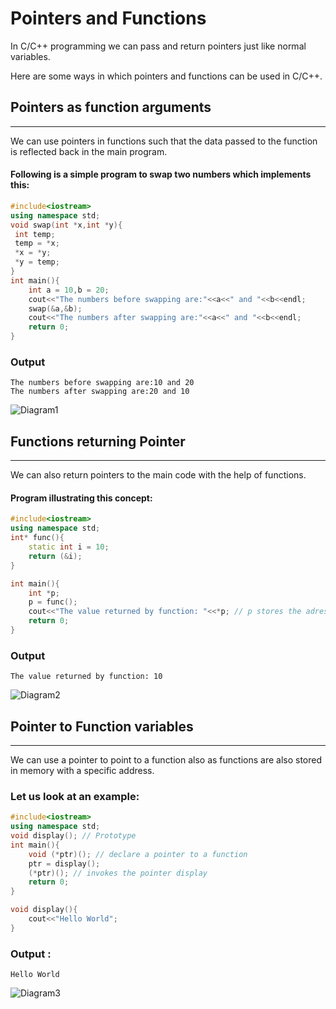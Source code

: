 # Pointers and Functions

In C/C++ programming we can pass and return pointers just like normal variables.

Here are some ways in which pointers and functions can be used in C/C++.

## Pointers as function arguments
<hr>

We can use pointers in functions such that the data passed to the function is reflected back in the main program.

#### Following is a simple program to swap two numbers which implements this:

```c++
#include<iostream>
using namespace std;
void swap(int *x,int *y){
 int temp;
 temp = *x;
 *x = *y;
 *y = temp;
}
int main(){
    int a = 10,b = 20;
    cout<<"The numbers before swapping are:"<<a<<" and "<<b<<endl;
    swap(&a,&b);
    cout<<"The numbers after swapping are:"<<a<<" and "<<b<<endl;
    return 0;
}
 ```
### Output
```
The numbers before swapping are:10 and 20
The numbers after swapping are:20 and 10
```
![Diagram1](https://user-images.githubusercontent.com/77008381/134775453-0d4c7f86-98bb-46ff-aeb1-8a6afc16d0e3.jpg)

## Functions returning Pointer
<hr>

We can also return pointers to the main code with the help of functions.



#### Program illustrating this concept:

```c++
#include<iostream>
using namespace std;
int* func(){
    static int i = 10;
    return (&i);
}

int main(){
    int *p;
    p = func();
    cout<<"The value returned by function: "<<*p; // p stores the adress returned by the function. Hence to print it's value we derefernce it.
    return 0;
}
```
### Output
```
The value returned by function: 10
```

![Diagram2](https://user-images.githubusercontent.com/77008381/134776100-3a05c4a6-88e9-419c-8cb5-fd24b5a9f752.jpg)

## Pointer to Function variables
<hr>

We can use a pointer to point to a function also as functions are also stored in memory with a specific address.

### Let us look at an example:

```c++
#include<iostream>
using namespace std;
void display(); // Prototype
int main(){
    void (*ptr)(); // declare a pointer to a function
    ptr = display();
    (*ptr)(); // invokes the pointer display
    return 0;
}

void display(){
    cout<<"Hello World";
}
```
### Output :
```
Hello World
```
![Diagram3](https://user-images.githubusercontent.com/77008381/134776788-14ff02fc-6f36-45e4-b9b3-e7ed787e34d8.jpg)
